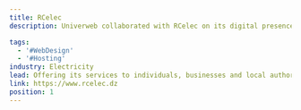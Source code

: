 ```yaml
---
title: RCelec
description: Univerweb collaborated with RCelec on its digital presence. We created the website and we provide hosting.

tags:
  - '#WebDesign'
  - '#Hosting'
industry: Electricity
lead: Offering its services to individuals, businesses and local authorities, RCelec is a company specializing in electrical work for buildings and industry, public lighting, computer networks and home automation.
link: https://www.rcelec.dz
position: 1
---
```


